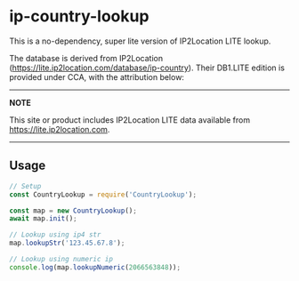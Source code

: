 # ip-country-lookup
This is a no-dependency, super lite version of IP2Location LITE lookup.

The database is derived from IP2Location (https://lite.ip2location.com/database/ip-country).  Their DB1.LITE edition is provided under CCA, with the attribution below:

---
**NOTE**

This site or product includes IP2Location LITE data available from <a href="https://lite.ip2location.com">https://lite.ip2location.com</a>.

---

## Usage
```js
// Setup
const CountryLookup = require('CountryLookup');

const map = new CountryLookup();
await map.init();

// Lookup using ip4 str
map.lookupStr('123.45.67.8');

// Lookup using numeric ip
console.log(map.lookupNumeric(2066563848));

